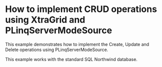 # How to implement CRUD operations using XtraGrid and PLinqServerModeSource 


<p>This example demonstrates how to implement the Create, Update and Delete operations using PLinqServerModeSource.</p><p>This example works with the standard SQL Northwind database.</p>

<br/>


